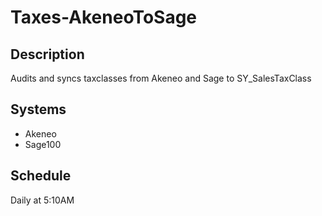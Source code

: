 # Taxes-AkeneoToSage

## Description

Audits and syncs taxclasses from Akeneo and Sage to SY_SalesTaxClass

## Systems
- Akeneo
- Sage100

## Schedule
Daily at 5:10AM